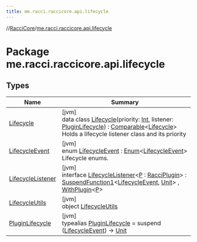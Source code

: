 ```yaml
---
title: me.racci.raccicore.api.lifecycle
---
```

//[RacciCore](../../index.html)/[me.racci.raccicore.api.lifecycle](index.html)



# Package me.racci.raccicore.api.lifecycle



## Types


| Name | Summary |
|---|---|
| [Lifecycle](-lifecycle/index.html) | [jvm]<br>data class [Lifecycle](-lifecycle/index.html)(priority: [Int](https://kotlinlang.org/api/latest/jvm/stdlib/kotlin/-int/index.html), listener: [PluginLifecycle](index.html#1671498386%2FClasslikes%2F863300109)) : [Comparable](https://kotlinlang.org/api/latest/jvm/stdlib/kotlin/-comparable/index.html)&lt;[Lifecycle](-lifecycle/index.html)&gt; <br>Holds a lifecycle listener class and its priority |
| [LifecycleEvent](-lifecycle-event/index.html) | [jvm]<br>enum [LifecycleEvent](-lifecycle-event/index.html) : [Enum](https://kotlinlang.org/api/latest/jvm/stdlib/kotlin/-enum/index.html)&lt;[LifecycleEvent](-lifecycle-event/index.html)&gt; <br>Lifecycle enums. |
| [LifecycleListener](-lifecycle-listener/index.html) | [jvm]<br>interface [LifecycleListener](-lifecycle-listener/index.html)&lt;[P](-lifecycle-listener/index.html) : [RacciPlugin](../me.racci.raccicore.api.plugin/-racci-plugin/index.html)&gt; : [SuspendFunction1](https://kotlinlang.org/api/latest/jvm/stdlib/kotlin.coroutines/-suspend-function1/index.html)&lt;[LifecycleEvent](-lifecycle-event/index.html), [Unit](https://kotlinlang.org/api/latest/jvm/stdlib/kotlin/-unit/index.html)&gt; , [WithPlugin](../me.racci.raccicore.api.extensions/-with-plugin/index.html)&lt;[P](-lifecycle-listener/index.html)&gt; |
| [LifecycleUtils](-lifecycle-utils/index.html) | [jvm]<br>object [LifecycleUtils](-lifecycle-utils/index.html) |
| [PluginLifecycle](index.html#1671498386%2FClasslikes%2F863300109) | [jvm]<br>typealias [PluginLifecycle](index.html#1671498386%2FClasslikes%2F863300109) = suspend ([LifecycleEvent](-lifecycle-event/index.html)) -&gt; [Unit](https://kotlinlang.org/api/latest/jvm/stdlib/kotlin/-unit/index.html) |

